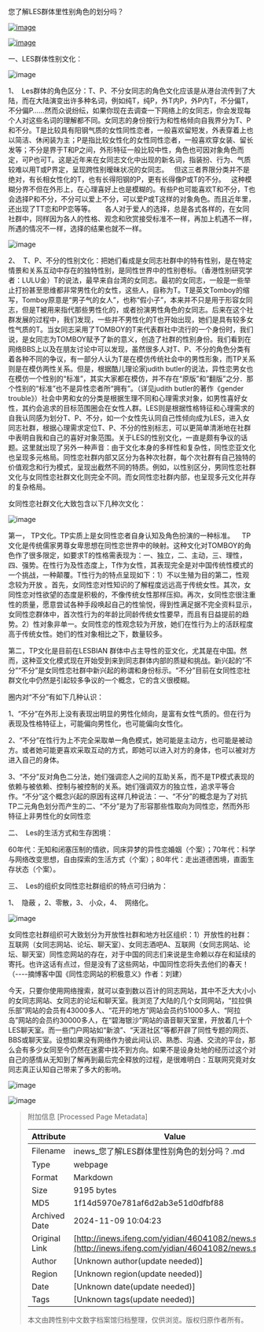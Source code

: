 您了解LES群体里性别角色的划分吗？

[![image](http://y1.ifengimg.com/yjp/20150902/news.png)](http://i.ifeng.com/)

[![image](http://p0.ifengimg.com/29b92e35b2b20708/2017/16/logo041906.png)](http://inews.ifeng.com/)

一、LES群体性别文化：

![image](http://y0.ifengimg.com/ifengimcp/pic/20151029/f90ce253ec0a5b3a34d4_size1864_w2000_h3000.jpg)

1、  Les群体的角色区分：T、P、不分女同志的角色文化应该是从港台流传到了大陆，而在大陆演变出许多种名词，例如纯T，纯P，外T内P，外P内T，不分偏T，不分偏P……然而众说纷纭，如果你现在去调查一下网络上的女同志，你会发现每个人对这些名词的理解都不同。女同志的身份按行为和性格倾向自我界分为T、P和不分。T是比较具有阳钢气质的女性同性恋者，一般喜欢留短发，外表穿着上也以简洁、休闲装为主；P是指比较女性化的女性同性恋者，一般喜欢穿女装、留长发等；不分是界于T和P之间，外形特征一般比较中性，角色也可因对象角色而定，可P也可T。这是近年来在女同志文化中出现的新名词，指装扮、行为、气质较难以用T或P界定，呈现跨性别暧昧状况的女同志。   但这三者界限分类并不是绝对，有长相女性化的T，也有长得阳钢的P，更有长得像P或T的不分。   这种模糊分界不但在外形上，在心理喜好上也是模糊的。有些P也可能喜欢T和不分，T也会选择P和不分，不分可以爱上不分，可以爱P或T这样的对象角色。而且近年里，还出现了TT恋和PP恋等等。　　各人对于爱人的选择，总是各式各样的，在女同社群中，同样因为各人的性格、观念和欣赏接受标准不一样，再加上机遇不一样，所遇的情况不一样，选择的结果也就不一样。

![image](http://y1.ifengimg.com/ifengimcp/pic/20151029/56aa2e6ae42d2616df48_size509_w2000_h3236.jpg)

2、  T、P、不分的性别文化：把她们看成是女同志社群中的特有性别，是在特定情景和关系互动中存在的独特性别，是同性世界中的性别卷标。（香港性别研究学者：LULU金）T的说法，最早来自台湾的女同志。最初的女同志，一般是一些举止打扮甚至思维都非常男性化的女性，这些人，自称为T。T是英文Tomboy的缩写，Tomboy原意是“男子气的女人”，也称“假小子”，本来并不只是用于形容女同志，但是T被用来指代那些男性化的，或者扮演男性角色的女同志。后来在这个社群发展的过程中，我们发现，一些并不男性化的T也开始出现，她们是具有较多女性气质的T。当女同志采用了TOMBOY的T来代表群社中流行的一个身份时，我们说，是女同志为TOMBOY赋予了新的意义，创造了社群的性别身份。我们看到在网络BBS上以及在朋友讨论中可以发现，虽然很多人对T、P、不分的角色分类有着各种不同的争议，有一部分人认为T是在模仿传统社会中的男性形象，而TP关系则是在模仿两性关系。但是，根据酷儿理论家judith butler的说法，异性恋男女也在模仿一个性别的“标准”，其实大家都在模仿，并不存在“原版”和“翻版”之分．那个性别的“标准”也不是异性恋者所“拥有”。（详见judith butler的著作《gender trouble》）社会中男和女的分类是根据生理不同和心理需求对象，如男性喜好女性，其约会追求的目标范围圈会在女性人群。LES则是根据性格特征和心理需求的自我认同感为划分T、P、不分，如一个女性先认同自己性倾向成为LES，进入女同志社群，根据心理需求定位T、P、不分的性别标志，可以更简单清淅地在社群中表明自我和自己的喜好对象范围。关于LES的性别文化，一直是颇有争议的话题。这里就出现了另外一种声音：由于文化本身的多样性和复杂性，同性恋亚文化也呈现多元格局。同性恋社群内部又区分为各种次社群，每个次社群有自己独特的价值观念和行为模式，呈现出截然不同的特质。例如，以性别区分，男同性恋社群文化与女同性恋社群文化则完全不同。而女同性恋社群内部，也呈现多元文化并存的复杂格局。

女同性恋社群文化大致包含以下几种次文化：

![image](http://y1.ifengimg.com/ifengimcp/pic/20151029/c8ae45f5a2049df00ed4_size1261_w2000_h1238.jpg)

第一， TP文化。TP实质上是女同性恋者自身认知及角色扮演的一种标准。    TP文化是传统儒家男尊女卑思想在同性恋世界中的映射。这种文化对TOMBOY的角色作了很多限定，如要求T的性格需表现为：一、独立，二、主动，三、理性，四、强势。在性行为及性态度上，T作为女性，其表现完全是对中国传统性模式的一个挑战，一种颠覆。T性行为的特点呈现如下：1）不以生殖为目的第二，性观念较为开放 。首先，女同性恋对性知识的了解程度远远高于传统女性。其次，女同性恋对性欲望的态度是积极的，不像传统女性那样压抑。再次，女同性恋很注重性的质量，愿意尝试各种手段唤起自己的性愉悦，得到性满足据不完全资料显示，女同性恋群体中，首次性行为的年龄比同龄传统女性要早，而且有日益提前的趋势。2）性对象非单一。女同性恋的性观念较为开放，她们在性行为上的活跃程度高于传统女性。她们的性对象相比之下，数量较多。

第二，TP文化是目前在LESBIAN 群体中占主导性的亚文化，尤其是在中国。然而，这种亚文化模式现在开始受到来到同志群体内部的质疑和挑战。新兴起的“不分”“不分”是女同性恋社群中新兴起的称谓和身份标示。“不分”目前在女同性恋社群文化中仍然是引起较多争议的一个概念，它的含义很模糊。

圈内对“不分”有如下几种认识：

1、“不分”在外形上没有表现出明显的男性化倾向，是富有女性气质的。但在行为表现及性格特征上，可能偏向男性化，也可能偏向女性化。

2、“不分”在性行为上不完全采取单一角色模式，她可能是主动方，也可能是被动方。或者她可能更喜欢采取互动的方式，即她可以进入对方的身体，也可以被对方进入自己的身体。

3、“不分”反对角色二分法，她们强调恋人之间的互助关系，而不是TP模式表现的依赖与被依赖、控制与被控制的关系。她们强调双方的独立性，追求平等合作。“不分”这个概念兴起的原因有这样几种说法：一、“不分”的概念是为了对抗TP二元角色划分而产生的二、“不分”是为了形容那些性取向为同性恋，然而外形特征上非男性化的女同性恋

二、  Les的生活方式和生存困境：

60年代：无知和闭塞压制的情欲，同床异梦的异性恋婚姻（个案）；70年代：科学与网络改变思想，自由探索的生活方式（个案）；80年代：走出道德困境，直面生存状态（个案）。

三、  Les的组织女同性恋社群组织的特点可归纳为：

1、  隐蔽 ，2、零散，3、 小众，4、  网络化。

![image](http://y1.ifengimg.com/ifengimcp/pic/20151029/2f77899f6a93ab8209d4_size2170_w2000_h1271.jpg)

女同性恋社群组织可大致划分为开放性社群和地方社区组织：1）开放性的社群：互联网（女同志网站、论坛、聊天室）、女同志酒吧A、互联网（女同志网站、论坛、聊天室）同性恋网站的存在，对于中国的同志们来说是生命赖以存在和延续的寄托。也许这话有点过，但是没有了这些网站，中国同性恋将失去他们的春天！（----摘博客中国《同性恋网站的积极意义》作者：刘建）

今天，只要你使用网络搜索，就可以查到数以百计的同志网站，其中不乏大大小小的女同志网站、女同志的论坛和聊天室。我浏览了大陆的几个女同网站，“拉拉俱乐部”网站的会员有43000多人、“花开的地方”网站会员约51000多人、“阿拉岛”网站的会员约30000多人，在“碧海银沙”网站的语音聊天室里，开放着几十个LES聊天室。而一些门户网站如“新浪”、“天涯社区”等都开辟了同性专题的网页、BBS或聊天室。设想如果没有网络作为彼此间认识、熟悉、沟通、交流的平台，那么会有多少女同至今仍然在迷雾中找不到方向。如果不是设身处地的经历过这个对自己的感情从无知到了解再到最后完全释放的过程，是很难明白：互联网究竟对女同志真正认知自己带来了多大的影响。

![image](http://y1.ifengimg.com/ifengimcp/pic/20151029/f01c9b968d073033eaa9_size1826_w3102_h4985.jpg)

![image](http://y1.ifengimg.com/ifengimcp/pic/20151029/a1a6a3fb22d42d02f5ca_size676_w2185_h3277.jpg)

> 附加信息 [Processed Page Metadata]
>
> | Attribute       | Value                                  |
> |-----------------|----------------------------------------|
> | Filename        | inews_您了解LES群体里性别角色的划分吗？.md                             |
> | Type            | webpage                                 |
> | Format          | Markdown                               |
> | Size            | 9195 bytes                           |
> | MD5             | 1f14d5970e781af6d2ab3e51d0dfbf88                                  |
> | Archived Date   | 2024-11-09 10:04:23                             |
> | Original Link   | [http://inews.ifeng.com/yidian/46041082/news.shtml](http://inews.ifeng.com/yidian/46041082/news.shtml)                         |
> | Author          | [Unknown author(update needed)]                              |
> | Region          | [Unknown region(update needed)]                              |
> | Date            | [Unknown date(update needed)]                                 |
> | Tags            | [Unknown tags(update needed)]                                 |
>
> 本文由跨性别中文数字档案馆归档整理，仅供浏览。版权归原作者所有。
>